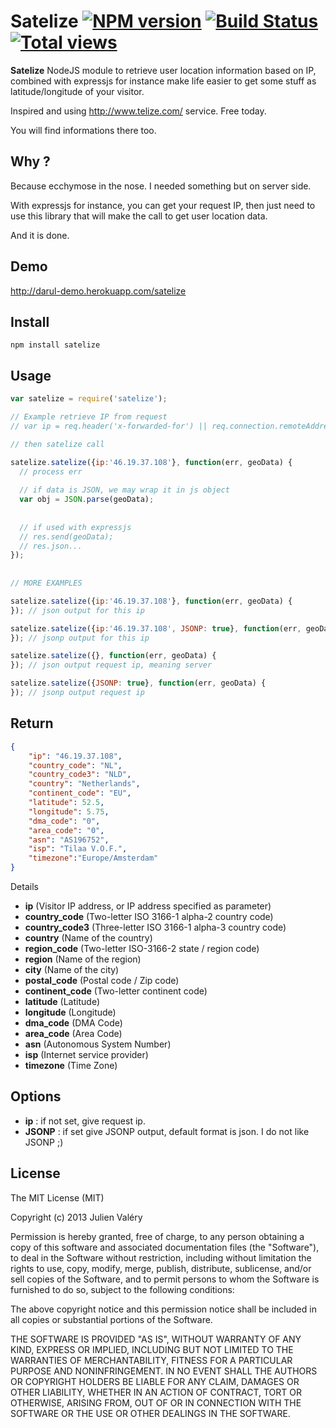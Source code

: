# Satelize [![NPM version](https://badge.fury.io/js/satelize.png)](http://badge.fury.io/js/satelize) [![Build Status](https://travis-ci.org/darul75/satelize.png?branch=master)](https://travis-ci.org/darul75/satelize) [![Total views](https://sourcegraph.com/api/repos/github.com/darul75/satelize/counters/views.png)](https://sourcegraph.com/github.com/darul75/satelize)

**Satelize** NodeJS module to retrieve user location information based on IP, combined with expressjs for instance make life easier to get some stuff as latitude/longitude of your visitor.

Inspired and using http://www.telize.com/ service. Free today.

You will find informations there too.

## Why ?

Because ecchymose in the nose. I needed something but on server side.

With expressjs for instance, you can get your request IP, then just need to use this library that will make the call to get user location data.

And it is done.

## Demo

http://darul-demo.herokuapp.com/satelize

## Install

~~~
npm install satelize
~~~

## Usage

```javascript
var satelize = require('satelize');

// Example retrieve IP from request
// var ip = req.header('x-forwarded-for') || req.connection.remoteAddress;

// then satelize call 

satelize.satelize({ip:'46.19.37.108'}, function(err, geoData) {
  // process err
  
  // if data is JSON, we may wrap it in js object
  var obj = JSON.parse(geoData);
  
  
  // if used with expressjs
  // res.send(geoData);
  // res.json...
});
    
    
// MORE EXAMPLES

satelize.satelize({ip:'46.19.37.108'}, function(err, geoData) {
}); // json output for this ip

satelize.satelize({ip:'46.19.37.108', JSONP: true}, function(err, geoData) {
}); // jsonp output for this ip

satelize.satelize({}, function(err, geoData) {
}); // json output request ip, meaning server

satelize.satelize({JSONP: true}, function(err, geoData) {
}); // jsonp output request ip
```    
    
## Return    

~~~ json
{
    "ip": "46.19.37.108",
    "country_code": "NL",
    "country_code3": "NLD",
    "country": "Netherlands",
    "continent_code": "EU",
    "latitude": 52.5,
    "longitude": 5.75,
    "dma_code": "0",
    "area_code": "0",
    "asn": "AS196752",
    "isp": "Tilaa V.O.F.",
    "timezone":"Europe/Amsterdam"
}
~~~

Details

- **ip** (Visitor IP address, or IP address specified as parameter)
- **country_code** (Two-letter ISO 3166-1 alpha-2 country code)
- **country_code3** (Three-letter ISO 3166-1 alpha-3 country code)
- **country** (Name of the country)
- **region_code** (Two-letter ISO-3166-2 state / region code)
- **region** (Name of the region)
- **city** (Name of the city)
- **postal_code** (Postal code / Zip code)
- **continent_code** (Two-letter continent code)
- **latitude** (Latitude)
- **longitude** (Longitude)
- **dma_code** (DMA Code)
- **area_code** (Area Code)
- **asn** (Autonomous System Number)
- **isp** (Internet service provider)
- **timezone** (Time Zone)


## Options

- **ip** : if not set, give request ip.
- **JSONP** : if set give JSONP output, default format is json. I do not like JSONP ;)

## License

The MIT License (MIT)

Copyright (c) 2013 Julien Valéry

Permission is hereby granted, free of charge, to any person obtaining a copy
of this software and associated documentation files (the "Software"), to deal
in the Software without restriction, including without limitation the rights
to use, copy, modify, merge, publish, distribute, sublicense, and/or sell
copies of the Software, and to permit persons to whom the Software is
furnished to do so, subject to the following conditions:

The above copyright notice and this permission notice shall be included in
all copies or substantial portions of the Software.

THE SOFTWARE IS PROVIDED "AS IS", WITHOUT WARRANTY OF ANY KIND, EXPRESS OR
IMPLIED, INCLUDING BUT NOT LIMITED TO THE WARRANTIES OF MERCHANTABILITY,
FITNESS FOR A PARTICULAR PURPOSE AND NONINFRINGEMENT. IN NO EVENT SHALL THE
AUTHORS OR COPYRIGHT HOLDERS BE LIABLE FOR ANY CLAIM, DAMAGES OR OTHER
LIABILITY, WHETHER IN AN ACTION OF CONTRACT, TORT OR OTHERWISE, ARISING FROM,
OUT OF OR IN CONNECTION WITH THE SOFTWARE OR THE USE OR OTHER DEALINGS IN
THE SOFTWARE.
